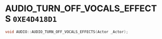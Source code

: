 # AUDIO_TURN_OFF_VOCALS_EFFECTS `0XE4D418D1`

```cpp
void AUDIO::AUDIO_TURN_OFF_VOCALS_EFFECTS(Actor _Actor);
```
